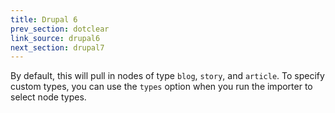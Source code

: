```yaml
---
title: Drupal 6
prev_section: dotclear
link_source: drupal6
next_section: drupal7
---
```


By default, this will pull in nodes of type `blog`, `story`, and `article`.
To specify custom types, you can use the `types` option when you run the
importer to select node types.
